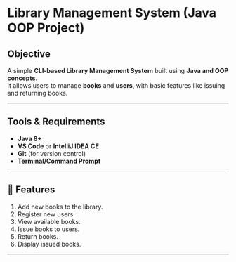 # Library Management System (Java OOP Project)

##  Objective
A simple **CLI-based Library Management System** built using **Java and OOP concepts**.  
It allows users to manage **books** and **users**, with basic features like issuing and returning books.

---

##  Tools & Requirements
- **Java 8+**
- **VS Code** or **IntelliJ IDEA CE**
- **Git** (for version control)
- **Terminal/Command Prompt**

---

## 🚀 Features
1. Add new books to the library.
2. Register new users.
3. View available books.
4. Issue books to users.
5. Return books.
6. Display issued books.

---
